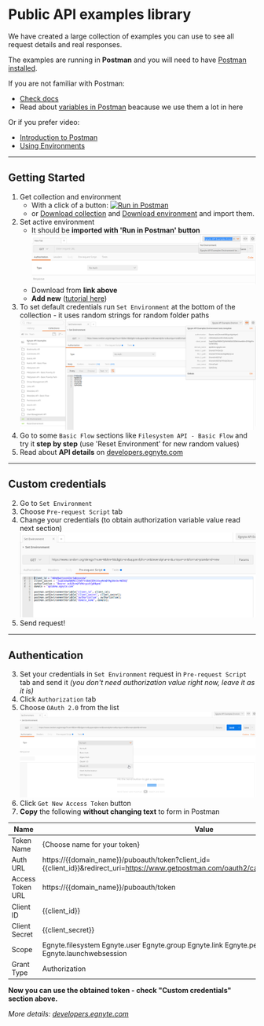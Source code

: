 # Public API examples library

We have created a large collection of examples you can use to see all request details and real responses.

The examples are running in **Postman** and you will need to have [Postman installed](https://www.getpostman.com).

If you are not familiar with Postman:
* [Check docs](https://www.getpostman.com/docs)
* Read about [variables in Postman](https://www.getpostman.com/docs/postman/environments_and_globals/variables) beacause we use them a lot in here

Or if you prefer video:

* [Introduction to Postman](https://www.youtube.com/watch?v=ptvV_Fc3hd8&list=PLM-7VG-sgbtCJYpjQfmLCcJZ6Yd74oytQ)
* [Using Environments](https://www.youtube.com/watch?v=wArvaHYdw2I&list=PLM-7VG-sgbtCJYpjQfmLCcJZ6Yd74oytQ)

----
## Getting Started
1. Get collection and environment
	* With a click of a button: [![Run in Postman](https://run.pstmn.io/button.svg)](https://app.getpostman.com/run-collection/b860a9fb1916db9a7054#?env%5BEgnyte%20API%20Examples%20Environment%5D=W3siZW5hYmxlZCI6dHJ1ZSwia2V5IjoiYXV0aG9yaXphdGlvbiIsInZhbHVlIjoiQmVhcmVyIHdjYjJodm13ZmQ5NnJnY2NoanBoa3BuNiIsInR5cGUiOiJ0ZXh0In0seyJlbmFibGVkIjp0cnVlLCJrZXkiOiJjbGllbnRfaWQiLCJ2YWx1ZSI6Im04bWVid3p0eHZ2NDJucjV3a3p1dnk0dyIsInR5cGUiOiJ0ZXh0In0seyJlbmFibGVkIjp0cnVlLCJrZXkiOiJjbGllbnRfc2VjcmV0IiwidmFsdWUiOiIzc3FrNTY5cEhXOE1DNWpWVzRmNHRCVTY1RU10WDRud000bURZTWdYSHhWZXJNQ1JYUSIsInR5cGUiOiJ0ZXh0In0seyJlbmFibGVkIjp0cnVlLCJrZXkiOiJkb21haW5fbmFtZSIsInZhbHVlIjoiYXBpZGVtby5lZ255dGUuY29tIiwidHlwZSI6InRleHQifV0=)
	* or [Download collection](https://egnyte.egnyte.com/dl/JR2P8Ly1jj) and [Download environment](https://egnyte.egnyte.com/dl/PWTOhbLIVz) and import them.
1. Set active environment
	* It should be **imported with 'Run in Postman' button** ![Screenshot](./assets/active-environment.png)
	* Download from **link above**
	* **Add new** ([tutorial here](https://www.getpostman.com/docs/postman/environments_and_globals/manage_environments))
1. To set default credentials run `Set Environment` at the bottom of the collection - it uses random strings for random folder paths ![Screenshot](./assets/set-environment.png)
1. Go to some `Basic Flow` sections like `Filesystem API - Basic Flow` and try it **step by step** (use 'Reset Environment' for new random values)
1. Read about **API details** on [developers.egnyte.com](https://developers.egnyte.com/docs/read/Home)

----
## Custom credentials
2. Go to `Set Environment`
2. Choose `Pre-request Script` tab
2. Change your credentials (to obtain authorization variable value read next section) ![Screenshot](./assets/custom-credentials.png)
2. Send request!

----
## Authentication

3. Set your credentials in `Set Environment` request in `Pre-request Script` tab and send it *(you don't need authorization value right now, leave it as it is)*
3. Click `Authorization` tab
3. Choose `OAuth 2.0` from the list ![Screenshot](./assets/authorization-oauth2.png)
3. Click `Get New Access Token` button
3. **Copy** the following **without changing text** to form in Postman

Name | Value
--- | ---
Token Name | {Choose name for your token}
Auth URL | https://{{domain_name}}/puboauth/token?client_id={{client_id}}&amp;redirect_uri=https://www.getpostman.com/oauth2/callback&amp;response_type=code
Access Token URL | https://{{domain_name}}/puboauth/token
Client ID | {{client_id}}
Client Secret | {{client_secret}}
Scope | Egnyte.filesystem Egnyte.user Egnyte.group Egnyte.link Egnyte.permission Egnyte.bookmark Egnyte.launchwebsession
Grant Type | Authorization

**Now you can use the obtained token - check "Custom credentials" section above.**

*More details: [developers.egnyte.com](https://developers.egnyte.com/docs/read/Home)*
